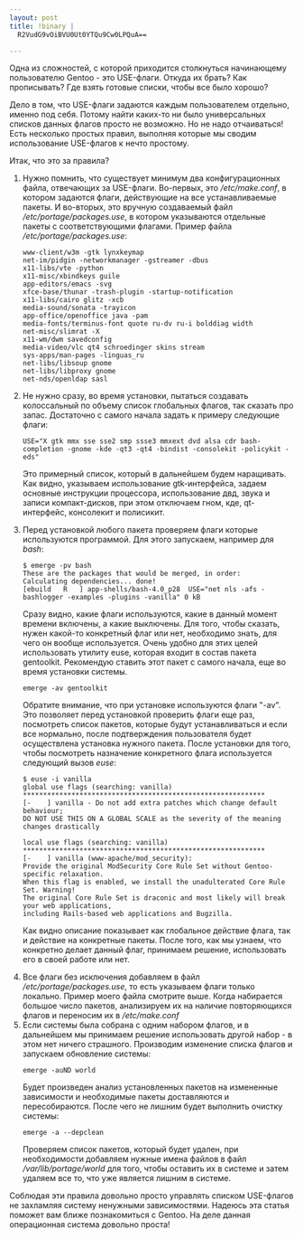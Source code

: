 ```yaml
--- 
layout: post
title: !binary |
  R2VudG9vOiBVU0Ut0YTQu9Cw0LPQuA==

---
```

Одна из сложностей, с которой приходится столкнуться начинающему пользователю Gentoo - это USE-флаги. Откуда их брать? Как прописывать? Где взять готовые списки, чтобы все было хорошо?

Дело в том, что USE-флаги задаются каждым пользователем отдельно, именно под себя. Потому найти каких-то ни было универсальных списков данных флагов просто не возможно. Но не надо отчаиваться! Есть несколько простых правил, выполняя которые мы сводим использование USE-флагов к нечто простому.

Итак, что это за правила?
<ol>
	<li>Нужно помнить, что существует минимум два конфигурационных файла, отвечающих за USE-флаги. Во-первых, это <em>/etc/make.conf</em>, в котором задаются флаги, действующие на все устанавливаемые пакеты. И во-вторых, это вручную создаваемый файл <em>/etc/portage/packages.use</em>, в котором указываются отдельные пакеты с соответствующими флагами.
Пример файла <em>/etc/portage/packages.use</em>:
<pre><code>www-client/w3m -gtk lynxkeymap
net-im/pidgin -networkmanager -gstreamer -dbus
x11-libs/vte -python
x11-misc/xbindkeys guile
app-editors/emacs -svg
xfce-base/thunar -trash-plugin -startup-notification
x11-libs/cairo glitz -xcb
media-sound/sonata -trayicon
app-office/openoffice java -pam
media-fonts/terminus-font quote ru-dv ru-i bolddiag width
net-misc/slimrat -X
x11-wm/dwm savedconfig
media-video/vlc qt4 schroedinger skins stream
sys-apps/man-pages -linguas_ru
net-libs/libsoup gnome
net-libs/libproxy gnome
net-nds/openldap sasl</code></pre>
</li>
	<li>Не нужно сразу, во время установки, пытаться создавать колоссальный по объему список глобальных флагов, так сказать про запас. Достаточно с самого начала задать к примеру следующие флаги:
<pre><code>USE="X gtk mmx sse sse2 smp ssse3 mmxext dvd alsa cdr bash-completion -gnome -kde -qt3 -qt4 -bindist -consolekit -policykit -eds"</code></pre>

Это примерный список, который в дальнейшем будем наращивать. Как видно, указываем использование gtk-интерфейса, задаем основные инструкции процессора, использование двд, звука и записи компакт-дисков, при этом отключаем гном, кде, qt-интерфейс, консолекит и полисикит.</li>
	<li>Перед установкой любого пакета проверяем флаги которые используются программой. Для этого запускаем, например для <em>bash</em>:
<pre><code>$ emerge -pv bash
These are the packages that would be merged, in order:
Calculating dependencies... done!
[ebuild   R   ] app-shells/bash-4.0_p28  USE="net nls -afs -bashlogger -examples -plugins -vanilla" 0 kB</code></pre>

Сразу видно, какие флаги используются, какие в данный момент времени включены, а какие выключены. Для того, чтобы сказать, нужен какой-то конкретный флаг или нет, необходимо знать, для чего он вообще используется. Очень удобно для этих целей использовать утилиту euse, которая входит в состав пакета gentoolkit. Рекомендую ставить этот пакет с самого начала, еще во время установки системы.
<pre><code>emerge -av gentoolkit</code></pre>

Обратите внимание, что при установке используются флаги "-av". Это позволяет перед установкой проверить флаги еще раз, посмотреть список пакетов, которые будут устанавливаться и если все нормально, после подтверждения пользователя будет осуществлена установка нужного пакета.
После установки для того, чтобы посмотреть назначение конкретного флага используется следующий вызов <em>euse</em>:
<pre><code>$ euse -i vanilla
global use flags (searching: vanilla)
************************************************************
[-    ] vanilla - Do not add extra patches which change default behaviour; 
DO NOT USE THIS ON A GLOBAL SCALE as the severity of the meaning changes drastically

local use flags (searching: vanilla)
************************************************************
[-    ] vanilla (www-apache/mod_security):
Provide the original ModSecurity Core Rule Set without Gentoo-specific relaxation. 
When this flag is enabled, we install the unadulterated Core Rule Set. Warning! 
The original Core Rule Set is draconic and most likely will break your web applications, 
including Rails-based web applications and Bugzilla.</code></pre>

Как видно описание показывает как глобальное действие флага, так и действие на конкретные пакеты. После того, как мы узнаем, что конкретно делает данный флаг, принимаем решение, использовать его в своей работе или нет.</li>
	<li>Все флаги без исключения добавляем в файл <em>/etc/portage/packages.use</em>, то есть указываем флаги только локально. Пример моего файла смотрите выше. Когда набирается большое число пакетов, анализируем их на наличие повторяющихся флагов и переносим их в <em>/etc/make.conf</em></li>
	<li>Если системы была собрана с одним набором флагов, и в дальнейшем мы принимаем решение использовать другой набор - в этом нет ничего страшного. Производим изменение списка флагов и запускаем обновление системы:
<pre><code>emerge -auND world</code></pre>

Будет произведен анализ установленных пакетов на измененные зависимости и необходимые пакеты доставляются и пересобираются.
После чего не лишним будет выполнить очистку системы:
<pre><code>emerge -a --depclean</code></pre>

Проверяем список пакетов, который будет удален, при необходимости добавляем нужные имена файлов в файл <em>/var/lib/portage/world</em> для того, чтобы оставить их в системе и затем удаляем все то, что уже является лишним в системе.</li>
</ol>
Соблюдая эти правила довольно просто управлять списком USE-флагов не захламляя систему ненужными зависимостями. Надеюсь эта статья поможет вам ближе познакомиться с Gentoo. На деле данная операционная система довольно проста!
